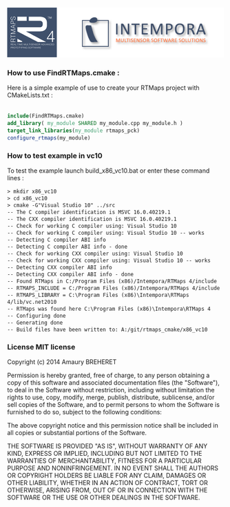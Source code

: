 
![](logo/RTMaps_intempora.png)


### How to use FindRTMaps.cmake :

Here is a simple example of use to create your RTMaps project with CMakeLists.txt :

```cmake

include(FindRTMaps.cmake)
add_library( my_module SHARED my_module.cpp my_module.h )
target_link_libraries(my_module rtmaps_pck)
configure_rtmaps(my_module)

```


### How to test example in vc10

To test the example launch build_x86_vc10.bat or enter these command lines : 
	
	> mkdir x86_vc10
	> cd x86_vc10
	> cmake -G"Visual Studio 10" ../src
	-- The C compiler identification is MSVC 16.0.40219.1
	-- The CXX compiler identification is MSVC 16.0.40219.1
	-- Check for working C compiler using: Visual Studio 10
	-- Check for working C compiler using: Visual Studio 10 -- works
	-- Detecting C compiler ABI info
	-- Detecting C compiler ABI info - done
	-- Check for working CXX compiler using: Visual Studio 10
	-- Check for working CXX compiler using: Visual Studio 10 -- works
	-- Detecting CXX compiler ABI info
	-- Detecting CXX compiler ABI info - done
	-- Found RTMaps in C:/Program Files (x86)/Intempora/RTMaps 4/include
	-- RTMAPS_INCLUDE = C:/Program Files (x86)/Intempora/RTMaps 4/include
	-- RTMAPS_LIBRARY = C:\Program Files (x86)\Intempora\RTMaps 4/lib/vc.net2010
	-- RTMaps was found here C:\Program Files (x86)\Intempora\RTMaps 4
	-- Configuring done
	-- Generating done
	-- Build files have been written to: A:/git/rtmaps_cmake/x86_vc10



### License MIT license 

Copyright (c) 2014 Amaury BREHERET

Permission is hereby granted, free of charge, to any person obtaining a copy
of this software and associated documentation files (the "Software"), to deal
in the Software without restriction, including without limitation the rights
to use, copy, modify, merge, publish, distribute, sublicense, and/or sell
copies of the Software, and to permit persons to whom the Software is
furnished to do so, subject to the following conditions:

The above copyright notice and this permission notice shall be included in
all copies or substantial portions of the Software.

THE SOFTWARE IS PROVIDED "AS IS", WITHOUT WARRANTY OF ANY KIND, EXPRESS OR
IMPLIED, INCLUDING BUT NOT LIMITED TO THE WARRANTIES OF MERCHANTABILITY,
FITNESS FOR A PARTICULAR PURPOSE AND NONINFRINGEMENT. IN NO EVENT SHALL THE
AUTHORS OR COPYRIGHT HOLDERS BE LIABLE FOR ANY CLAIM, DAMAGES OR OTHER
LIABILITY, WHETHER IN AN ACTION OF CONTRACT, TORT OR OTHERWISE, ARISING FROM,
OUT OF OR IN CONNECTION WITH THE SOFTWARE OR THE USE OR OTHER DEALINGS IN
THE SOFTWARE.

